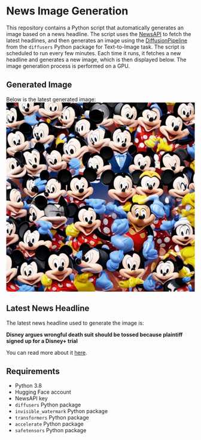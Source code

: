 # News Image Generation
This repository contains a Python script that automatically generates an image based on a news headline. The script uses the [NewsAPI](https://newsapi.org/) to fetch the latest headlines, and then generates an image using the [DiffusionPipeline](https://github.com/huggingface/diffusers) from the `diffusers` Python package for Text-to-Image task.
The script is scheduled to run every few minutes. Each time it runs, it fetches a new headline and generates a new image, which is then displayed below. The image generation process is performed on a GPU.

## Generated Image
Below is the latest generated image:
![Generated Image](image.png)

## Latest News Headline
The latest news headline used to generate the image is:

**Disney argues wrongful death suit should be tossed because plaintiff signed up for a Disney+ trial**

You can read more about it [here](https://news.google.com/rss/articles/CBMiqwFBVV95cUxOTk1Oa1FsRFR2RV8tdkVRVklCMy1obXpqLVU2MzR6NjlHejNWcXZuc0RaajI5WGl5NVlaZHl2dEZkSVZyeUlxakJlR0VsSElHRlZxcDdZX2FPT0d2OWlMSF84NUtiTFpSdlZFUVBXelhud3VwaHlyT1pZSGlaNEFRb2NMSW5QajNJNTB1VmdMOHlIN0hsbXR1WVBjYmItWm12VXdxemExTnozeTA?oc=5).

## Requirements
- Python 3.8
- Hugging Face account
- NewsAPI key
- `diffusers` Python package
- `invisible_watermark` Python package
- `transformers` Python package
- `accelerate` Python package
- `safetensors` Python package
